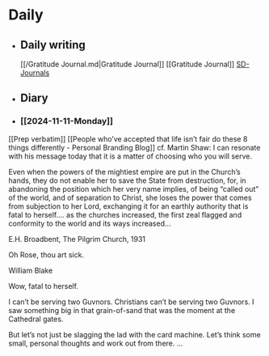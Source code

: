 # Daily

- ## Daily writing

  [[/Gratitude Journal.md|Gratitude Journal]] [[Gratitude Journal]]
  [SD-Journals](SD-Journals)

- ## Diary

- ### [[2024-11-11-Monday]]

[[Prep verbatim]]
[[People who’ve accepted that life isn’t fair do these 8 things differently - Personal Branding Blog]]
cf. Martin Shaw: I can resonate with his message today that it is a matter of choosing who you will serve.

Even when the powers of the mightiest empire are put in the Church’s hands, they do not enable her to save the State from destruction, for, in abandoning the position which her very name implies, of being “called out” of the world, and of separation to Christ, she loses the power that comes from subjection to her Lord, exchanging it for an earthly authority that is fatal to herself…. as the churches increased, the first zeal flagged and conformity to the world and its ways increased…

E.H. Broadbent, The Pilgrim Church, 1931

Oh Rose, thou art sick.

William Blake

Wow, fatal to herself.

I can’t be serving two Guvnors. Christians can’t be serving two Guvnors. I saw something big in that grain-of-sand that was the moment at the Cathedral gates.

But let’s not just be slagging the lad with the card machine. Let’s think some small, personal thoughts and work out from there. ...

